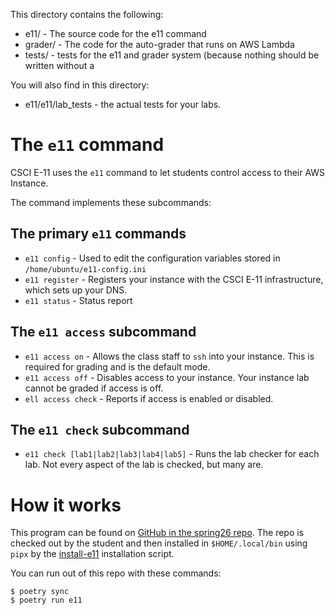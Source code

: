 This directory contains the following:
* e11/ - The source code for the e11 command
* grader/ - The code for the auto-grader that runs on AWS Lambda
* tests/ - tests for the e11 and grader system (because nothing should be written without a

You will also find in this directory:
* e11/e11/lab_tests - the actual tests for your labs.


# The `e11` command
CSCI E-11 uses the `e11` command to let students control access to their AWS Instance.

The command implements these subcommands:

## The primary `e11` commands
* `e11 config` - Used to edit the configuration variables stored in `/home/ubuntu/e11-config.ini`
* `e11 register` - Registers your instance with the CSCI E-11 infrastructure, which sets up your DNS.
* `e11 status` - Status report

## The `e11 access` subcommand
* `e11 access on` - Allows the class staff to `ssh` into your instance. This is required for grading and is the default mode.
* `e11 access off` - Disables access to your instance. Your instance lab cannot be graded if access is off.
* `ell access check` - Reports if access is enabled or disabled.

## The `e11 check` subcommand
* `e11 check [lab1|lab2|lab3|lab4|lab5]` - Runs the lab checker for each lab. Not every aspect of the lab is checked, but many are.

# How it works
This program can be found on [GitHub in the spring26 repo](https://github.com/Harvard-CSCI-E-11/spring26/tree/main/etc/e11). The repo is checked out by the student and then installed in `$HOME/.local/bin` using `pipx` by the [install-e11](https://github.com/Harvard-CSCI-E-11/spring26/blob/main/etc/install-e11) installation script.

You can run out of this repo with these commands:
```
$ poetry sync
$ poetry run e11
```
